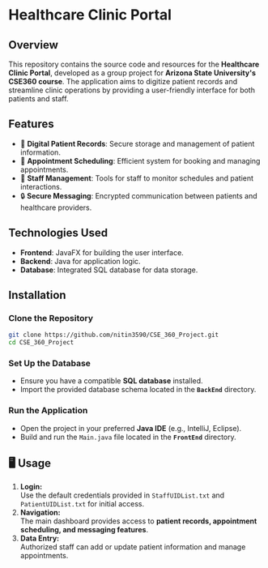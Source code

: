 # Healthcare Clinic Portal

## Overview

This repository contains the source code and resources for the **Healthcare Clinic Portal**, developed as a group project for **Arizona State University's CSE360 course**. The application aims to digitize patient records and streamline clinic operations by providing a user-friendly interface for both patients and staff.

## Features

- 📌 **Digital Patient Records**: Secure storage and management of patient information.
- 📅 **Appointment Scheduling**: Efficient system for booking and managing appointments.
- 🏥 **Staff Management**: Tools for staff to monitor schedules and patient interactions.
- 🔒 **Secure Messaging**: Encrypted communication between patients and healthcare providers.

## Technologies Used

- **Frontend**: JavaFX for building the user interface.
- **Backend**: Java for application logic.
- **Database**: Integrated SQL database for data storage.

## Installation

### Clone the Repository
```sh
git clone https://github.com/nitin3590/CSE_360_Project.git
cd CSE_360_Project
```
### Set Up the Database
  - Ensure you have a compatible **SQL database** installed.
- Import the provided database schema located in the **`BackEnd`** directory.

### Run the Application
   - Open the project in your preferred **Java IDE** (e.g., IntelliJ, Eclipse).
   - Build and run the `Main.java` file located in the **`FrontEnd`** directory.

## 🖥️ Usage
1. **Login:**  
   Use the default credentials provided in `StaffUIDList.txt` and `PatientUIDList.txt` for initial access.
2. **Navigation:**  
   The main dashboard provides access to **patient records, appointment scheduling, and messaging features**.
3. **Data Entry:**  
   Authorized staff can add or update patient information and manage appointments.
